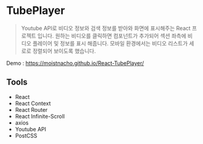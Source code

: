 # TubePlayer

> Youtube API로 비디오 정보와 검색 정보를 받아와 화면에 표시해주는 React 프로젝트 입니다. 원하는 비디오를 클릭하면 컴포넌트가 추가되어 섹션 좌측에 비디오 플레이어 및 정보를 표시 해줍니다. 모바일 환경에서는 비디오 리스트가 세로로 정렬되어 보이도록 했습니다.

Demo : https://moistnacho.github.io/React-TubePlayer/

## Tools

- React
- React Context
- React Router
- React Infinite-Scroll
- axios
- Youtube API
- PostCSS

<!-- ## Windows Preview

![TP1](https://user-images.githubusercontent.com/59498305/102708351-d39a9780-42e5-11eb-9a53-ff6dbffa23ac.PNG)

![TP2](https://user-images.githubusercontent.com/59498305/102708452-8d920380-42e6-11eb-8c44-3eaf80359bc1.PNG)

![TP3](https://user-images.githubusercontent.com/59498305/102708453-8ec33080-42e6-11eb-95a3-05cb61a1b9e6.PNG)

## Mobile Preview

![TP4](https://user-images.githubusercontent.com/59498305/102708444-84a13200-42e6-11eb-9637-59cb3f2ef4f5.PNG)

![TP5](https://user-images.githubusercontent.com/59498305/102708447-8539c880-42e6-11eb-9ef7-114686913b62.PNG) -->
